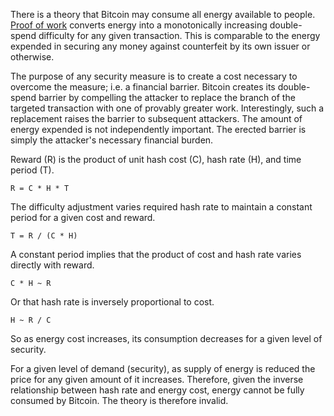 There is a theory that Bitcoin may consume all energy available to people. [Proof of work](Glossary#proof) converts energy into a monotonically increasing double-spend difficulty for any given transaction. This is comparable to the energy expended in securing any money against counterfeit by its own issuer or otherwise.

The purpose of any security measure is to create a cost necessary to overcome the measure; i.e. a financial barrier. Bitcoin creates its double-spend barrier by compelling the attacker to replace the branch of the targeted transaction with one of provably greater work. Interestingly, such a replacement raises the barrier to subsequent attackers. The amount of energy expended is not independently important. The erected barrier is simply the attacker's necessary financial burden.

Reward (R) is the product of unit hash cost (C), hash rate (H), and time period (T).
```
R = C * H * T
```
The difficulty adjustment varies required hash rate to maintain a constant period for a given cost and reward.
```
T = R / (C * H)
```
A constant period implies that the product of cost and hash rate varies directly with reward.
```
C * H ~ R
```
Or that hash rate is inversely proportional to cost.
```
H ~ R / C
```
So as energy cost increases, its consumption decreases for a given level of security.

For a given level of demand (security), as supply of energy is reduced the price for any given amount of it increases. Therefore, given the inverse relationship between hash rate and energy cost, energy cannot be fully consumed by Bitcoin. The theory is therefore invalid.